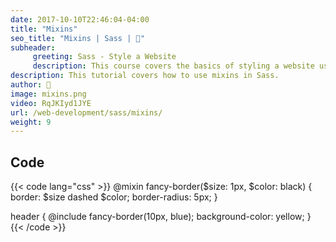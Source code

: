 ```yaml
---
date: 2017-10-10T22:46:04-04:00
title: "Mixins"
seo_title: "Mixins | Sass | 🦒"
subheader:
     greeting: Sass - Style a Website
     description: This course covers the basics of styling a website using Sass. Work your way through the videos/articles and I'll teach you everything you need to know to style a basic website!
description: This tutorial covers how to use mixins in Sass.
author: 🦒
image: mixins.png
video: RqJKIyd1JYE
url: /web-development/sass/mixins/
weight: 9
---
```


## Code

{{< code lang="css" >}}
@mixin fancy-border($size: 1px, $color: black) {
     border: $size dashed $color;
     border-radius: 5px;
}

header {
     @include fancy-border(10px, blue);
     background-color: yellow;
}
{{< /code >}}